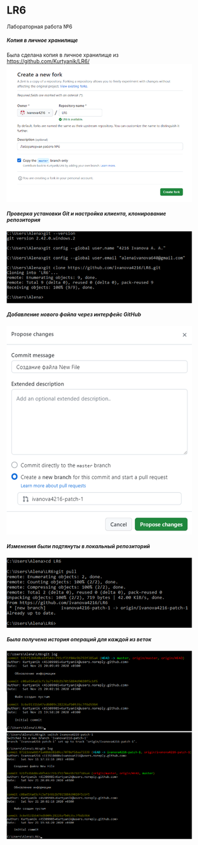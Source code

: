 # LR6
Лабораторная работа №6
##### Копия в личное хранилище
Была сделана копия в личное хранилище из https://github.com/Kurtyanik/LR6/
![Рисунок 1](https://github.com/ivanova4216/Screenshots/blob/main/1.png?raw=true)
##### Проверка установки Git и настройка клиента, клонирование репозитория
![Рисунок 2](https://github.com/ivanova4216/Screenshots/blob/main/2.png?raw=true)
##### Добавление нового файла через интерфейс GitHub
![Рисунок 3](https://github.com/ivanova4216/Screenshots/blob/main/3.png?raw=true)
##### Изменения были подтянуты в локальный репозиторий
![Рисунок 4](https://github.com/ivanova4216/Screenshots/blob/main/5.png?raw=true)
##### Была получена история операций для каждой из веток
![Рисунок 5](https://github.com/ivanova4216/Screenshots/blob/main/6.png?raw=true)
![Рисунок 6](https://github.com/ivanova4216/Screenshots/blob/main/7.png?raw=true)
